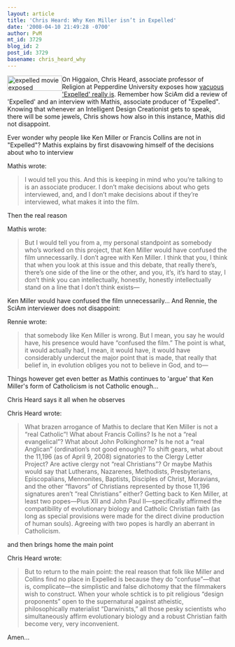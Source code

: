```yaml
---
layout: article
title: 'Chris Heard: Why Ken Miller isn’t in Expelled'
date: '2008-04-10 21:49:28 -0700'
author: PvM
mt_id: 3729
blog_id: 2
post_id: 3729
basename: chris_heard_why
---
```

<a href="http://www.expelledexposed.com/"><img src="http://pandasthumb.org/archives/banner-thumb-125x35.jpg" alt="expelled movie exposed" width="125" height="35" style="float:left;" /></a>On Higgaion, Chris Heard, associate professor of Religion at Pepperdine University exposes how [vacuous 'Expelled' really is](http://www.heardworld.com/higgaion/?p=999).  Remember how SciAm did a review of 'Expelled' and an interview with Mathis, associate producer of "Expelled". Knowing that whenever an Intelligent Design Creationist gets to speak, there will be some jewels, Chris shows how also in this instance, Mathis did not disappoint.

Ever wonder why people like Ken Miller or Francis Collins are not in "Expelled"? Mathis explains by first disavowing himself of the decisions about who to interview

Mathis wrote:

> I would tell you this. And this is keeping in mind who you’re talking to is an associate producer. I don’t make decisions about who gets interviewed, and, and I don’t make decisions about if they’re interviewed, what makes it into the film.

Then the real reason

Mathis wrote:

> But I would tell you from a, my personal standpoint as somebody who’s worked on this project, that Ken Miller would have confused the film unnecessarily. I don’t agree with Ken Miller. I think that you, I think that when you look at this issue and this debate, that really there’s, there’s one side of the line or the other, and you, it’s, it’s hard to stay, I don’t think you can intellectually, honestly, honestly intellectually stand on a line that I don’t think exists—

Ken Miller would have confused the film unnecessarily... And Rennie, the SciAm interviewer does not disappoint:

Rennie wrote:

> that somebody like Ken Miller is wrong. But I mean, you say he would have, his presence would have “confused the film.” The point is what, it would actually had, I mean, it would have, it would have considerably undercut the major point that is made, that really that belief in, in evolution obliges you not to believe in God, and to—

Things however get even better as Mathis continues to 'argue' that Ken Miller's form of Catholicism is not Catholic enough...

Chris Heard says it all when he observes

Chris Heard wrote:

> What brazen arrogance of Mathis to declare that Ken Miller is not a “real Catholic”! What about Francis Collins? Is he not a “real evangelical”? What about John Polkinghorne? Is he not a “real Anglican” (ordination’s not good enough)? To shift gears, what about the 11,196 (as of April 9, 2008) signatories to the Clergy Letter Project? Are active clergy not “real Christians”? Or maybe Mathis would say that Lutherans, Nazarenes, Methodists, Presbyterians, Episcopalians, Mennonites, Baptists, Disciples of Christ, Moravians, and the other “flavors” of Christians represented by those 11,196 signatures aren’t “real Christians” either? Getting back to Ken Miller, at least two popes—Pius XII and John Paul II—specifically affirmed the compatibility of evolutionary biology and Catholic Christian faith (as long as special provisions were made for the direct divine production of human souls). Agreeing with two popes is hardly an aberrant in Catholicism.

and then brings home the main point

Chris Heard wrote:

> But to return to the main point: the real reason that folk like Miller and Collins find no place in Expelled is because they do “confuse”—that is, complicate—the simplistic and false dichotomy that the filmmakers wish to construct. When your whole schtick is to pit religious “design proponents” open to the supernatural against atheistic, philosophically materialist “Darwinists,” all those pesky scientists who simultaneously affirm evolutionary biology and a robust Christian faith become very, very inconvenient.

Amen...

